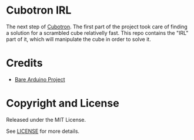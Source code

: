 # Cubotron IRL

The next step of [Cubotron](https://github.com/h3nnn4n/cubotron). The first
part of the project took care of finding a solution for a scrambled cube
relativelly fast. This repo contains the "IRL" part of it, which will
manipulate the cube in order to solve it.

# Credits

- [Bare Arduino Project](https://github.com/ladislas/Bare-Arduino-Project)

# Copyright and License

Released under the MIT License.

See [LICENSE](LICENSE) for more details.
